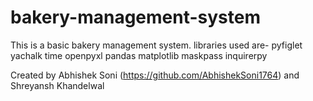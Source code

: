# bakery-management-system
This is a basic bakery management system.
libraries used are-
pyfiglet
yachalk
time 
openpyxl
pandas
matplotlib
maskpass
inquirerpy

Created by Abhishek Soni (https://github.com/AbhishekSoni1764) and Shreyansh Khandelwal 

